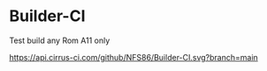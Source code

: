 # Builder-CI

Test build any Rom A11 only

https://api.cirrus-ci.com/github/NFS86/Builder-CI.svg?branch=main
